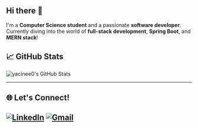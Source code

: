 ## Hi there 👋
I'm a **Computer Science student** and a passionate **software developer**.  
Currently diving into the world of **full-stack development**, **Spring Boot**, and **MERN stack**!

## 📈 GitHub Stats

![yacinee0's GitHub Stats](https://github-readme-stats.vercel.app/api?username=yacinee0&show_icons=true&theme=tokyonight)

---

## 🌐 Let's Connect!

[![LinkedIn](https://img.shields.io/badge/LinkedIn-Profile-blue?style=flat-square&logo=linkedin)](https://www.linkedin.com/in/yacine-kedjour-5b8313310/)
[![Gmail](https://img.shields.io/badge/Email-yacineked000@gmail.com-red?style=flat-square&logo=gmail)](mailto:yacineked000@gmail.com)
---
